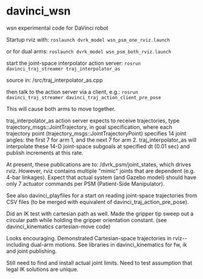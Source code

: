 # davinci_wsn
wsn experimental code for DaVinci robot

Startup rviz with: 
`roslaunch dvrk_model wsn_psm_one_rviz.launch`

or for dual arms:
`roslaunch dvrk_model wsn_psm_both_rviz.launch`

start the joint-space interpolator action server:
`rosrun davinci_traj_streamer traj_interpolator_as`

source in: /src/traj_interpolator_as.cpp

then talk to the action server via a client, e.g.:
`rosrun davinci_traj_streamer davinci_traj_action_client_pre_pose` 

This will cause both arms to move together.

traj_interpolator_as action server expects to receive trajectories, type trajectory_msgs::JointTrajectory, in goal specification,
where each trajectory point (trajectory_msgs::JointTrajectoryPoint) specifies 14 joint angles: the first 7 for arm 1, and the next
7 for arm 2.  traj_interpolator_as will interpolate these 14-D joint-space subgoals at specified dt (0.01 sec) and publish increments
at this rate.

At present, these publications are to: /dvrk_psm/joint_states, which drives rviz.  However, rviz contains multiple "mimic" joints
that are dependent (e.g. 4-bar linkages).  Expect that actual system (and Gazebo model) should have only 7 actuator commands per PSM
(Patient-Side Manipulator).

See also davinci_playfiles for a start on reading joint-space trajectories from CSV files (to be merged with equivalent of
davinci_traj_action_pre_pose).  

Did an IK test with cartesian path as well.
Made the gripper tip sweep out a circular path while holding the gripper orientation constant. (see davinci_kinematics cartesian-move code)

Looks encouraging.  Demonstrated Cartesian-space trajectories in rviz--including dual-arm motions.
See libraries in davinci_kinematics for fw, ik and joint publishing.

Still need to find and install actual joint limits.
Need to test assumption that legal IK solutions are unique.


